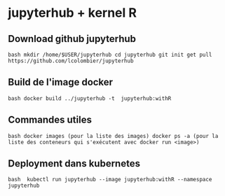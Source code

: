 # jupyterhub + kernel R

## Download github jupyterhub
`` bash
mkdir /home/$USER/jupyterhub
cd jupyterhub
git init
get pull https://github.com/lcolombier/jupyterhub ``

## Build de l'image docker
`` bash
docker build ../jupyterhub -t  jupyterhub:withR ``

## Commandes utiles
`` bash
docker images (pour la liste des images)
docker ps -a (pour la liste des conteneurs qui s'exécutent avec docker run <image>) ``

## Deployment dans kubernetes
``bash 
kubectl run jupyterhub --image jupyterhub:withR --namespace jupyterhub``
